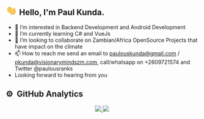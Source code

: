 ## <img src="https://raw.githubusercontent.com/ABSphreak/ABSphreak/master/gifs/Hi.gif" width="30px" height="25px"> Hello, I'm Paul Kunda.

- 👀 I’m interested in Backend Development and Android Development
- 🌱 I’m currently learning C# and VueJs
- 💞️ I’m looking to collaborate on Zambian/Africa OpenSource Projects that have impact on the climate
- 📫 How to reach me send an email to paulouskunda@gmail.com / pkunda@visionarymindszm.com, call/whatsapp on +2609721574 and Twitter @paulousranks
- Looking forward to hearing from you


## ⚙️ &nbsp;GitHub Analytics

<p align="center">
<a href="https://github.com/paulouskunda">
  <img height="180em" src="https://github-readme-stats-eight-theta.vercel.app/api?username=paulouskunda&show_icons=true&theme=algolia&include_all_commits=true&count_private=true"/>
  <img height="180em" src="https://github-readme-stats.vercel.app/api/top-langs?username=paulouskunda&layout=compact&theme=algolia&include_all_commits=true&count_private=true&langs_count=8"/>
</a>
</p> 

<!---
paulouskunda/paulouskunda is a ✨ special ✨ repository because its `README.md` (this file) appears on your GitHub profile.
You can click the Preview link to take a look at your changes.
--->
